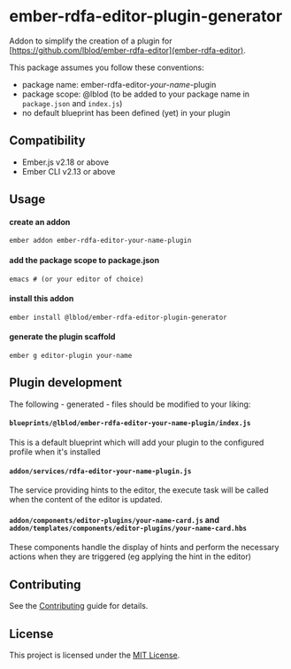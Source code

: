 ember-rdfa-editor-plugin-generator
==============================================================================

Addon to simplify the creation of a plugin for [https://github.com/lblod/ember-rdfa-editor](ember-rdfa-editor).

This package assumes you follow these conventions:
 - package name: ember-rdfa-editor-*your-name*-plugin
 - package scope: @lblod (to be added to your package name in `package.json` and `index.js`)
 - no default blueprint has been defined (yet) in your plugin
 
Compatibility
------------------------------------------------------------------------------

* Ember.js v2.18 or above
* Ember CLI v2.13 or above


Usage
------------------------------------------------------------------------------

#### create an addon
```
ember addon ember-rdfa-editor-your-name-plugin
```
#### add the package scope to package.json
```
emacs # (or your editor of choice)
```
#### install this addon
```
ember install @lblod/ember-rdfa-editor-plugin-generator
```
#### generate the plugin scaffold
```
ember g editor-plugin your-name
```


## Plugin development
The following - generated - files should be modified to your liking:

#### `blueprints/@lblod/ember-rdfa-editor-your-name-plugin/index.js` 
This is a default blueprint which will add your plugin to the configured profile when it's installed

#### `addon/services/rdfa-editor-your-name-plugin.js` 
The service providing hints to the editor, the execute task will be called when the content of the editor is updated. 

#### `addon/components/editor-plugins/your-name-card.js` and `addon/templates/components/editor-plugins/your-name-card.hbs` 
These components handle the display of hints and perform the necessary actions when they are triggered (eg applying the hint in the editor)

Contributing
------------------------------------------------------------------------------
See the [Contributing](CONTRIBUTING.md) guide for details.


License
------------------------------------------------------------------------------

This project is licensed under the [MIT License](LICENSE.md).

